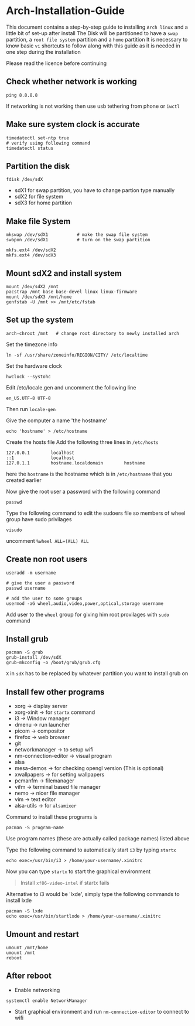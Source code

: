 # Arch-Installation-Guide
This document contains a step-by-step guide to installing `Arch linux` and a little bit of set-up after install
The Disk will be partitioned to have a `swap` partition, a `root file system` partition and a `home` partition
It is necessary to know basic `vi` shortcuts to follow along with this guide as it is needed in one step during the installation

Please read the licence before continuing

Check whether network is working
--------------------------------
```
ping 8.8.8.8
```
If networking is not working then use usb tethering from phone or `iwctl`

Make sure system clock is accurate
----------------------------------
```
timedatectl set-ntp true
# verify using following command
timedatectl status
```

Partition the disk
------------------
```
fdisk /dev/sdX
```
* sdX1 for swap partition, you have to change partion type manually
* sdX2 for file system
* sdX3 for home partition

Make file System
----------------
```
mkswap /dev/sdX1           # make the swap file system
swapon /dev/sdX1           # turn on the swap partition

mkfs.ext4 /dev/sdX2
mkfs.ext4 /dev/sdX3
```

Mount sdX2 and install system
-----------------------------
```
mount /dev/sdX2 /mnt
pacstrap /mnt base base-devel linux linux-firmware
mount /dev/sdX3 /mnt/home
genfstab -U /mnt >> /mnt/etc/fstab
```

Set up the system
-----------------
```
arch-chroot /mnt   # change root directory to newly installed arch
```

Set the timezone info
```
ln -sf /usr/share/zoneinfo/REGION/CITY/ /etc/localtime
```

Set the hardware clock
```
hwclock --systohc
```

Edit /etc/locale.gen and uncomment the following line
```
en_US.UTF-8 UTF-8
```
Then run `locale-gen`

Give the computer a name 'the hostname'
```
echo 'hostname' > /etc/hostname
```

Create the hosts file
Add the following three lines in `/etc/hosts`
```
127.0.0.1        localhost
::1              localhost
127.0.1.1        hostname.localdomain        hostname
```
here the `hostname` is the hostname which is in `/etc/hostname` that you created earlier

Now give the root user a password with the following command
```
passwd
```

Type the following command to edit the sudoers file so members of wheel group have sudo privilages
```
visudo
```
uncomment `%wheel ALL=(ALL) ALL`

Create non root users
---------------------
```
useradd -m username

# give the user a password
passwd username

# add the user to some groups
usermod -aG wheel,audio,video,power,optical,storage username
```
Add user to the `wheel` group for giving him root provilages with `sudo` command

Install grub
------------
```
pacman -S grub
grub-install /dev/sdX
grub-mkconfig -o /boot/grub/grub.cfg
```
`X` in `sdX` has to be replaced by whatever partition you want to install grub on

Install few other programs
--------------------
* xorg -> display server
* xorg-xinit -> for `startx` command
* i3 -> Window manager
* dmenu -> run launcher
* picom -> compositor
* firefox -> web browser
* git
* networkmanager -> to setup wifi
* nm-connection-editor -> visual program
* alsa
* mesa-demos -> for checking opengl version (This is optional)
* xwallpapers -> for setting wallpapers
* pcmanfm -> filemanager
* vifm -> terminal based file manager
* nemo -> nicer file manager
* vim -> text editor
* alsa-utils -> for `alsamixer`

Command to install these programs is
```
pacman -S program-name
```
Use program names (these are actually called package names) listed above

Type the following command to automatically start `i3` by typing `startx`
```
echo exec=/usr/bin/i3 > /home/your-username/.xinitrc
```
Now you can type `startx` to start the graphical environment
> Install `xf86-video-intel` if startx fails

Alternative to i3 would be 'lxde', simply type the following commands to install lxde
```
pacman -S lxde
echo exec=/usr/bin/startlxde > /home/your-username/.xinitrc
```

Umount and restart
------------------
```
umount /mnt/home
umount /mnt
reboot
```

After reboot
------------

* Enable networking
```
systemctl enable NetworkManager
```

* Start graphical environment and run `nm-connection-editor` to connect to wifi
